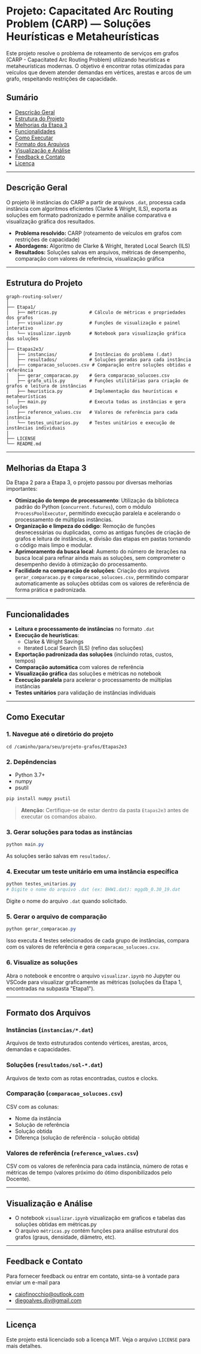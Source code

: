 # Projeto: Capacitated Arc Routing Problem (CARP) — Soluções Heurísticas e Metaheurísticas

Este projeto resolve o problema de roteamento de serviços em grafos (CARP - Capacitated Arc Routing Problem) utilizando heurísticas e metaheurísticas modernas. O objetivo é encontrar rotas otimizadas para veículos que devem atender demandas em vértices, arestas e arcos de um grafo, respeitando restrições de capacidade.

## Sumário

- [Descrição Geral](#descrição-geral)
- [Estrutura do Projeto](#estrutura-do-projeto)
- [Melhorias da Etapa 3](#melhorias-da-etapa-3)
- [Funcionalidades](#funcionalidades)
- [Como Executar](#como-executar)
- [Formato dos Arquivos](#formato-dos-arquivos)
- [Visualização e Análise](#visualização-e-análise)
- [Feedback e Contato](#Feedback-e-Contato)
- [Licença](#licença)

---

## Descrição Geral

O projeto lê instâncias do CARP a partir de arquivos `.dat`, processa cada instância com algoritmos eficientes (Clarke & Wright, ILS), exporta as soluções em formato padronizado e permite análise comparativa e visualização gráfica dos resultados.

- **Problema resolvido:** CARP (roteamento de veículos em grafos com restrições de capacidade)
- **Abordagens:** Algoritmo de Clarke & Wright, Iterated Local Search (ILS)
- **Resultados:** Soluções salvas em arquivos, métricas de desempenho, comparação com valores de referência, visualização gráfica

---

## Estrutura do Projeto

```
graph-routing-solver/
│
├── Etapa1/
│   ├── métricas.py            # Cálculo de métricas e propriedades dos grafos
│   ├── visualizar.py          # Funções de visualização e painel interativo
│   └── visualizar.ipynb       # Notebook para visualização gráfica das soluções
│
├── Etapas2e3/
│   ├── instancias/            # Instâncias do problema (.dat)
│   ├── resultados/            # Soluções geradas para cada instância
│   ├── comparacao_solucoes.csv # Comparação entre soluções obtidas e referência
│   ├── gerar_comparacao.py    # Gera comparacao_solucoes.csv
│   ├── grafo_utils.py         # Funções utilitárias para criação de grafos e leitura de instâncias
│   ├── heuristica.py          # Implementação das heurísticas e metaheurísticas
│   ├── main.py                # Executa todas as instâncias e gera soluções
│   ├── reference_values.csv   # Valores de referência para cada instância
│   └── testes_unitarios.py    # Testes unitários e execução de instâncias individuais
│
├── LICENSE
└── README.md
```

---

## Melhorias da Etapa 3

Da Etapa 2 para a Etapa 3, o projeto passou por diversas melhorias importantes:

- **Otimização do tempo de processamento**: Utilização da biblioteca padrão do Python (`concurrent.futures`), com o módulo `ProcessPoolExecutor`, permitindo execução paralela e acelerando o processamento de múltiplas instâncias.
- **Organização e limpeza do código**: Remoção de funções desnecessárias ou duplicadas, como as antigas funções de criação de grafos e leitura de instâncias, e divisão das etapas em pastas tornando o código mais limpo e modular.
- **Aprimoramento da busca local**: Aumento do número de iterações na busca local para refinar ainda mais as soluções, sem comprometer o desempenho devido à otimização do processamento.
- **Facilidade na comparação de soluções**: Criação dos arquivos `gerar_comparacao.py` e `comparacao_solucoes.csv`, permitindo comparar automaticamente as soluções obtidas com os valores de referência de forma prática e padronizada.

---

## Funcionalidades

- **Leitura e processamento de instâncias** no formato `.dat`
- **Execução de heurísticas**:
  - Clarke & Wright Savings
  - Iterated Local Search (ILS) (refino das soluções)
- **Exportação padronizada das soluções** (incluindo rotas, custos, tempos)
- **Comparação automática** com valores de referência
- **Visualização gráfica** das soluções e métricas no notebook
- **Execução paralela** para acelerar o processamento de múltiplas instâncias
- **Testes unitários** para validação de instâncias individuais

---

## Como Executar

### 1. Navegue até o diretório do projeto

```
cd /caminho/para/seu/projeto-grafos/Etapas2e3
```

### 2. Depêndencias

- Python 3.7+
- numpy
- psutil

```powershell
pip install numpy psutil
```

> **Atenção:** Certifique-se de estar dentro da pasta `Etapas2e3` antes de executar os comandos abaixo.

### 3. Gerar soluções para todas as instâncias

```powershell
python main.py
```

As soluções serão salvas em `resultados/`.

### 4. Executar um teste unitário em uma instância específica

```powershell
python testes_unitarios.py
# Digite o nome do arquivo .dat (ex: BHW1.dat): mggdb_0.30_19.dat
```

Digite o nome do arquivo `.dat` quando solicitado.

### 5. Gerar o arquivo de comparação

```powershell
python gerar_comparacao.py
```

Isso executa 4 testes selecionados de cada grupo de instâncias, compara com os valores de referência e gera `comparacao_solucoes.csv`.

### 6. Visualize as soluções

Abra o notebook e encontre o arquivo `visualizar.ipynb` no Jupyter ou VSCode para visualizar graficamente as métricas (soluções da Etapa 1, encontradas na subpasta "Etapa1").

---

## Formato dos Arquivos

### Instâncias (`instancias/*.dat`)

Arquivos de texto estruturados contendo vértices, arestas, arcos, demandas e capacidades.

### Soluções (`resultados/sol-*.dat`)

Arquivos de texto com as rotas encontradas, custos e clocks.

### Comparação (`comparacao_solucoes.csv`)

CSV com as colunas:

- Nome da instância
- Solução de referência
- Solução obtida
- Diferença (solução de referência - solução obtida)

### Valores de referência (`reference_values.csv`)

CSV com os valores de referência para cada instância, número de rotas e métricas de tempo (valores próximo do ótimo disponibilizados pelo Docente).

---

## Visualização e Análise

- O notebook `visualizar.ipynb` vizualização em graficos e tabelas das soluções obtidas em métricas.py
- O arquivo `métricas.py` contém funções para análise estrutural dos grafos (graus, densidade, diâmetro, etc).

---

## Feedback e Contato

Para fornecer feedback ou entrar em contato, sinta-se à vontade para enviar um e-mail para

- caiofinocchio@outlook.com
- diegoalves.div@gmail.com

---

## Licença

Este projeto está licenciado sob a licença MIT. Veja o arquivo `LICENSE` para mais detalhes.
